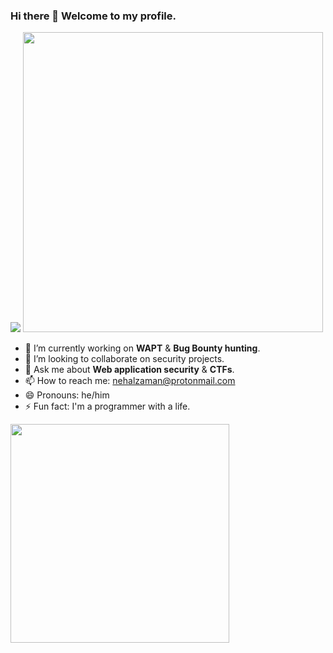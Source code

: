 ### Hi there 👋 Welcome to my profile.

<img src="https://komarev.com/ghpvc/?username=N3H4L&color=green">
<img src="https://github-readme-stats.vercel.app/api?username=N3H4L&show_icons=true&theme=tokyonight" width="480">

- 🔭 I’m currently working on **WAPT** & **Bug Bounty hunting**.
- 👯 I’m looking to collaborate on security projects.
- 💬 Ask me about **Web application security** & **CTFs**.
- 📫 How to reach me: nehalzaman@protonmail.com
- 😄 Pronouns: he/him
- ⚡ Fun fact: I'm a programmer with a life.

<img src="https://github-readme-stats.vercel.app/api/top-langs/?username=N3H4L" width="350">
